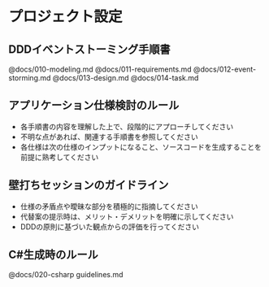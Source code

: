 # プロジェクト設定

## DDDイベントストーミング手順書

@docs/010-modeling.md
@docs/011-requirements.md
@docs/012-event-storming.md
@docs/013-design.md
@docs/014-task.md

## アプリケーション仕様検討のルール

- 各手順書の内容を理解した上で、段階的にアプローチしてください
- 不明な点があれば、関連する手順書を参照してください
- 各仕様は次の仕様のインプットになること、ソースコードを生成することを前提に熟考してください

## 壁打ちセッションのガイドライン

- 仕様の矛盾点や曖昧な部分を積極的に指摘してください
- 代替案の提示時は、メリット・デメリットを明確に示してください
- DDDの原則に基づいた観点からの評価を行ってください

## C#生成時のルール

@docs/020-csharp guidelines.md
